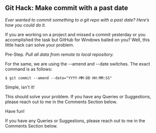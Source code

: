 ## Git Hack: Make commit with a past date

*Ever wanted to commit something to a git repo with a past date? Here’s how you could do it.*

If you are working on a project and missed a commit yesterday or you accomplished the task but GitHub for Windows bailed on you? Well, this little hack can solve your problem.

Pre-Step.
*Pull all data from remote to local repository.*

For the same, we are using the --amend and --date switches.
The exact command is as follows:

```$ git commit --amend --date="YYYY-MM-DD HH:MM:SS"```

Simple, isn't it!

This should solve your problem. If you have any Queries or Suggestions, please reach out to me in the Comments Section below.

Have fun!

If you have any Queries or Suggestions, please reach out to me in the Comments Section below.